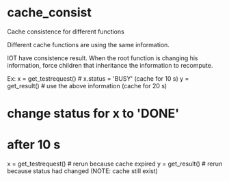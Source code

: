 # cache_consist
Cache consistence for different functions

Different cache functions are using the same information.

IOT have consistence result. When the root function is changing his information,
force children that inheritance the information to recompute.

Ex:
x = get_testrequest(<id>) # x.status = 'BUSY'  (cache for 10 s)
y = get_result(<id>) # use the above information  (cache for 20 s)
# change status for x to 'DONE'

# after 10 s
x = get_testrequest(<id>) # rerun because cache expired
y = get_result(<id>) # rerun because status had changed (NOTE: cache still exist)

